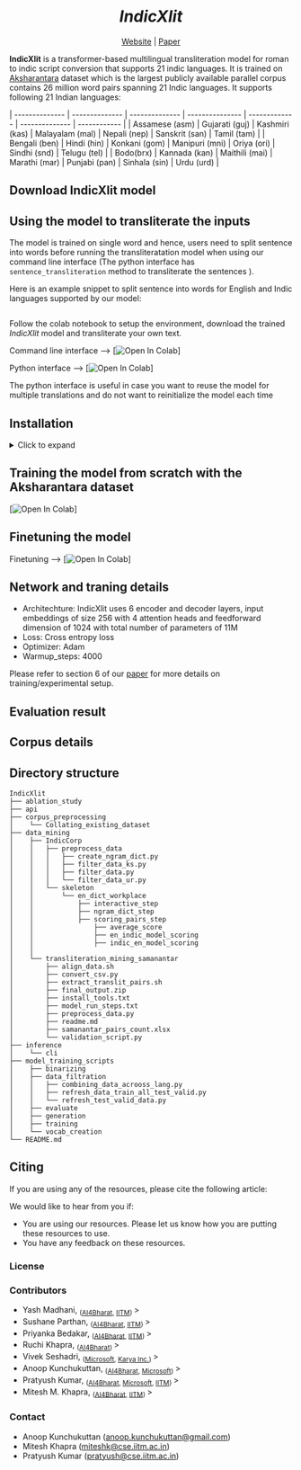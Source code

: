 <div align="center">
	<h1><b><i>IndicXlit</i></b></h1>
	<a href="">Website</a> |
	<a href="">Paper</a> 
</div>

<!-- description about IndicXlit -->

**IndicXlit** is a transformer-based multilingual transliteration model for roman to indic script conversion that supports 21 indic languages. It is trained on [Aksharantara]() dataset which is the largest publicly available parallel corpus contains 26 million word pairs spanning 21 Indic languages. It supports following 21 Indian languages:

<!-- list the languages IndicXlit supports -->
| -------------- | -------------- | -------------- | --------------- | ------------- | -------------- | ------------ |
| Assamese (asm) | Gujarati (guj) | Kashmiri (kas) | Malayalam (mal) | Nepali (nep)  | Sanskrit (san) | Tamil (tam)  |
| Bengali (ben)  | Hindi (hin) 	  | Konkani (gom)  | Manipuri (mni)  | Oriya (ori)   | Sindhi (snd)   | Telugu (tel) |
| Bodo(brx)      | Kannada (kan)  | Maithili (mai) | Marathi (mar)   | Punjabi (pan) | Sinhala (sin)  | Urdu (urd)   |

<!-- index with hyperlinks (Table of contents) -->
<!-- [Download IndicXlit model]
[Using the model to transliterate the inputs]


[Installation]
[Training model from scratch]

[Finetuning the model] 
	via cloud storage
	via Huggingface

[Network and traning details]

Evaluation result

Corpus details



Directory structure
Citing
	License
	Contributors
	Contact -->







## Download IndicXlit model
<!-- heperlinks for downloading the models -->
<!-- mirror links set up the public drive -->	


## Using the model to transliterate the inputs

The model is trained on single word and hence, users need to split sentence into words before running the transliteratation model when using our command line interface (The python interface has `sentence_transliteration` method to transliterate the sentences ).

Here is an example snippet to split sentence into words for English and Indic languages supported by our model:

<!-- code snippet to preprocess the words to create the model inputs-->
```python
```


Follow the colab notebook to setup the environment, download the trained _IndicXlit_ model and transliterate your own text.

<!-- colab integratation on running the model on custom input cli script-->
Command line interface --> [![Open In Colab](https://colab.research.google.com/drive/1GFlqA7fpA2LLKJXtbtXSe-DqrAshuB-L?usp=sharing)]

<!-- colab integratation on running the model on custom input python script-->
Python interface       --> [![Open In Colab](https://colab.research.google.com/drive/1P78Tbr6zhe-5LeiKk525N3SGPKn2ofGg?usp=sharing)]

The python interface is useful in case you want to reuse the model for multiple translations and do not want to reinitialize the model each time








<!-- Installation -->
## Installation
<details><summary>Click to expand </summary>

```bash
cd IndicXlit
git clone https://github.com/anoopkunchukuttan/indic_nlp_library.git
git clone https://github.com/anoopkunchukuttan/indic_nlp_resources.git
# install required libraries
pip install sacremoses pandas mock sacrebleu tensorboardX pyarrow indic-nlp-library

# Install fairseq from source
git clone https://github.com/pytorch/fairseq.git
cd fairseq
pip install --editable ./

```
</details>

<!-- installation requirement to run the model -->

<!-- Training model from scratch -->
## Training the model from scratch with the Aksharantara dataset 	
[![Open In Colab](https://colab.research.google.com/drive/1KM8M2hk6fPAI039bBLtHxxojHzo6oMQ7?usp=sharing)]



<!-- Finetuning the model on cutom dataset integrate the notebook-->
## Finetuning the model 
Finetuning		--> [![Open In Colab](https://colab.research.google.com/drive/1TurBNE0Pq9_hqEOXps0FXfymsdlJotE0?usp=sharing)]
<!-- code snipet for using the model through Huggingface -->


## Network and traning details
<!-- network and training details and link to the paper  -->

- Architechture: IndicXlit uses 6 encoder and decoder layers, input embeddings of size 256 with 4 attention heads and
feedforward dimension of 1024 with total number of parameters of 11M
- Loss: Cross entropy loss
- Optimizer: Adam
- Warmup_steps: 4000

Please refer to section 6 of our [paper]() for more details on training/experimental setup.




## Evaluation result
<!-- Evaluation results on Dakshina and Benchmark -->

## Corpus details
<!-- details about number of Mining pairs or size of training corpus -->


## Directory structure
<!-- dir structure for the repo -->
```
IndicXlit
├── ablation_study
├── api
├── corpus_preprocessing
│	 └── Collating_existing_dataset
├── data_mining
│	 ├── IndicCorp
│	 │	 ├── preprocess_data
│	 │	 │	 ├── create_ngram_dict.py
│	 │	 │	 ├── filter_data_ks.py
│	 │	 │	 ├── filter_data.py
│	 │	 │	 └── filter_data_ur.py
│	 │	 └── skeleton
│	 │	     └── en_dict_workplace
│	 │	         ├── interactive_step
│	 │	         ├── ngram_dict_step
│	 │	         ├── scoring_pairs_step
│	 │	         	 ├── average_score
│	 │	         	 ├── en_indic_model_scoring
│	 │	         	 ├── indic_en_model_scoring
│	 │	         
│	 └── transliteration_mining_samanantar
│	     ├── align_data.sh
│	     ├── convert_csv.py
│	     ├── extract_translit_pairs.sh
│	     ├── final_output.zip
│	     ├── install_tools.txt
│	     ├── model_run_steps.txt
│	     ├── preprocess_data.py
│	     ├── readme.md
│	     ├── samanantar_pairs_count.xlsx
│	     └── validation_script.py
├── inference
│	 └── cli
├── model_training_scripts
│	 ├── binarizing
│	 ├── data_filtration
│	 │	 ├── combining_data_acrooss_lang.py
│	 │	 ├── refresh_data_train_all_test_valid.py
│	 │	 └── refresh_test_valid_data.py
│	 ├── evaluate
│	 ├── generation
│	 ├── training
│	 └── vocab_creation
└── README.md
```

<!-- citing information -->
## Citing

If you are using any of the resources, please cite the following article:

We would like to hear from you if:

- You are using our resources. Please let us know how you are putting these resources to use.
- You have any feedback on these resources.


<!-- License -->
### License



<!-- Contributors -->
### Contributors
 - Yash Madhani, <sub> ([AI4Bharat](https://ai4bharat.org), [IITM](https://www.iitm.ac.in)) </sub>>
 - Sushane Parthan, <sub> ([AI4Bharat](https://ai4bharat.org), [IITM](https://www.iitm.ac.in)) </sub>>
 - Priyanka Bedakar, <sub> ([AI4Bharat](https://ai4bharat.org), [IITM](https://www.iitm.ac.in)) </sub>>
 - Ruchi Khapra, <sub> ([AI4Bharat](https://ai4bharat.org)) </sub>>
 - Vivek Seshadri, <sub> ([Microsoft](https://www.microsoft.com/en-in/), [Karya Inc.](https://projectkarya.com/)) </sub>>
 - Anoop Kunchukuttan, <sub> ([AI4Bharat](https://ai4bharat.org), [Microsoft](https://www.microsoft.com/en-in/)) </sub>>
 - Pratyush Kumar, <sub> ([AI4Bharat](https://ai4bharat.org), [Microsoft](https://www.microsoft.com/en-in/), [IITM](https://www.iitm.ac.in)) </sub>>
 - Mitesh M. Khapra, <sub> ([AI4Bharat](https://ai4bharat.org), [IITM](https://www.iitm.ac.in)) </sub>>



<!-- Contact -->
### Contact
- Anoop Kunchukuttan ([anoop.kunchukuttan@gmail.com](mailto:anoop.kunchukuttan@gmail.com))
- Mitesh Khapra ([miteshk@cse.iitm.ac.in](mailto:miteshk@cse.iitm.ac.in))
- Pratyush Kumar ([pratyush@cse.iitm.ac.in](mailto:pratyush@cse.iitm.ac.in))